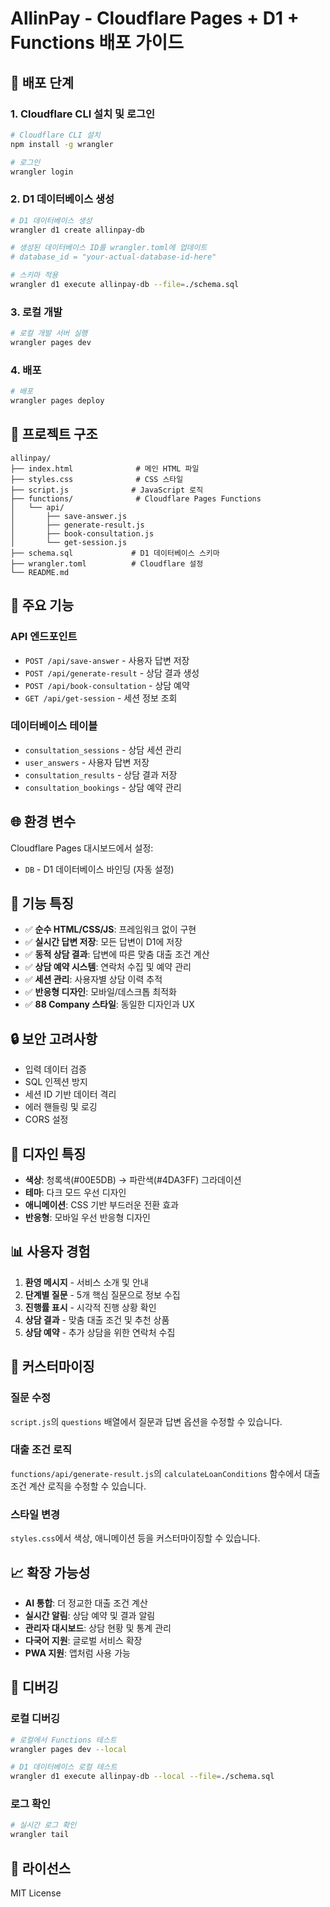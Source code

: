 # AllinPay - Cloudflare Pages + D1 + Functions 배포 가이드

## 🚀 배포 단계

### 1. Cloudflare CLI 설치 및 로그인
```bash
# Cloudflare CLI 설치
npm install -g wrangler

# 로그인
wrangler login
```

### 2. D1 데이터베이스 생성
```bash
# D1 데이터베이스 생성
wrangler d1 create allinpay-db

# 생성된 데이터베이스 ID를 wrangler.toml에 업데이트
# database_id = "your-actual-database-id-here"

# 스키마 적용
wrangler d1 execute allinpay-db --file=./schema.sql
```

### 3. 로컬 개발
```bash
# 로컬 개발 서버 실행
wrangler pages dev
```

### 4. 배포
```bash
# 배포
wrangler pages deploy
```

## 📁 프로젝트 구조

```
allinpay/
├── index.html              # 메인 HTML 파일
├── styles.css              # CSS 스타일
├── script.js              # JavaScript 로직
├── functions/              # Cloudflare Pages Functions
│   └── api/
│       ├── save-answer.js
│       ├── generate-result.js
│       ├── book-consultation.js
│       └── get-session.js
├── schema.sql             # D1 데이터베이스 스키마
├── wrangler.toml          # Cloudflare 설정
└── README.md
```

## 🔧 주요 기능

### API 엔드포인트
- `POST /api/save-answer` - 사용자 답변 저장
- `POST /api/generate-result` - 상담 결과 생성
- `POST /api/book-consultation` - 상담 예약
- `GET /api/get-session` - 세션 정보 조회

### 데이터베이스 테이블
- `consultation_sessions` - 상담 세션 관리
- `user_answers` - 사용자 답변 저장
- `consultation_results` - 상담 결과 저장
- `consultation_bookings` - 상담 예약 관리

## 🌐 환경 변수

Cloudflare Pages 대시보드에서 설정:
- `DB` - D1 데이터베이스 바인딩 (자동 설정)

## 📱 기능 특징

- ✅ **순수 HTML/CSS/JS**: 프레임워크 없이 구현
- ✅ **실시간 답변 저장**: 모든 답변이 D1에 저장
- ✅ **동적 상담 결과**: 답변에 따른 맞춤 대출 조건 계산
- ✅ **상담 예약 시스템**: 연락처 수집 및 예약 관리
- ✅ **세션 관리**: 사용자별 상담 이력 추적
- ✅ **반응형 디자인**: 모바일/데스크톱 최적화
- ✅ **88 Company 스타일**: 동일한 디자인과 UX

## 🔒 보안 고려사항

- 입력 데이터 검증
- SQL 인젝션 방지
- 세션 ID 기반 데이터 격리
- 에러 핸들링 및 로깅
- CORS 설정

## 🎨 디자인 특징

- **색상**: 청록색(#00E5DB) → 파란색(#4DA3FF) 그라데이션
- **테마**: 다크 모드 우선 디자인
- **애니메이션**: CSS 기반 부드러운 전환 효과
- **반응형**: 모바일 우선 반응형 디자인

## 📊 사용자 경험

1. **환영 메시지** - 서비스 소개 및 안내
2. **단계별 질문** - 5개 핵심 질문으로 정보 수집
3. **진행률 표시** - 시각적 진행 상황 확인
4. **상담 결과** - 맞춤 대출 조건 및 추천 상품
5. **상담 예약** - 추가 상담을 위한 연락처 수집

## 🔧 커스터마이징

### 질문 수정
`script.js`의 `questions` 배열에서 질문과 답변 옵션을 수정할 수 있습니다.

### 대출 조건 로직
`functions/api/generate-result.js`의 `calculateLoanConditions` 함수에서 대출 조건 계산 로직을 수정할 수 있습니다.

### 스타일 변경
`styles.css`에서 색상, 애니메이션 등을 커스터마이징할 수 있습니다.

## 📈 확장 가능성

- **AI 통합**: 더 정교한 대출 조건 계산
- **실시간 알림**: 상담 예약 및 결과 알림
- **관리자 대시보드**: 상담 현황 및 통계 관리
- **다국어 지원**: 글로벌 서비스 확장
- **PWA 지원**: 앱처럼 사용 가능

## 🐛 디버깅

### 로컬 디버깅
```bash
# 로컬에서 Functions 테스트
wrangler pages dev --local

# D1 데이터베이스 로컬 테스트
wrangler d1 execute allinpay-db --local --file=./schema.sql
```

### 로그 확인
```bash
# 실시간 로그 확인
wrangler tail
```

## 📄 라이선스

MIT License
